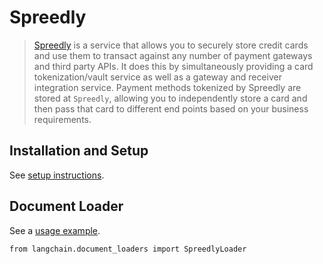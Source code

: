 Spreedly
========

> [Spreedly](https://docs.spreedly.com/) is a service that allows you to securely store credit cards and use them to transact against any number of payment gateways and third party APIs. It does this by simultaneously providing a card tokenization/vault service as well as a gateway and receiver integration service. Payment methods tokenized by Spreedly are stored at `Spreedly`, allowing you to independently store a card and then pass that card to different end points based on your business requirements.

Installation and Setup[](#installation-and-setup "Direct link to Installation and Setup")
------------------------------------------------------------------------------------------

See [setup instructions](/docs/integrations/document_loaders/spreedly.html).

Document Loader[](#document-loader "Direct link to Document Loader")
---------------------------------------------------------------------

See a [usage example](/docs/integrations/document_loaders/spreedly).

    from langchain.document_loaders import SpreedlyLoader